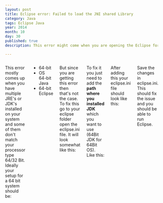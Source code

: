 ```yaml
---
layout: post
title: Eclipse error: Failed to load the JNI shared Library
category: Java
tags: Eclipse Java
year: 2014
month: 10
day: 30
published: true
description: This error might come when you are opening the Eclipse for Java in your system for the first time.

---
```


<div class="row">	
	<div class="span9 columns">
		<p>This error mostly comes up when you have multiple JRE's or JDK's installed on your system and some of them don't match your processor type 64/32 Bit. Ideally your setup for a 64 bit system should be:</p>
		<ul>
			<li>64-bit</li>
			<li>OS 64-bit Java</li>
			<li>64-bit Eclipse</li>
		</ul>
		<p>But since you are getting this error then that's not the case. To fix this go to your eclipse folder open the eclipse.ini file. It will look somewhat like this:</p>
		<script src="https://gist.github.com/ajgupta/f600f144ea863b89d9b0.js"></script>
		<p>To fix it you just need to add the <b>path where you installed JDK</b> which you want to use (64Bit JDK for 64Bit OS). Like this:</p>
		<script src="https://gist.github.com/ajgupta/3bdaf5d20f5e53c18b4d.js"></script>
		<p>After adding this your eclipse.ini file should look like this:</p>
		<script src="https://gist.github.com/ajgupta/05ad9b153ca71dd2b013.js"></script>
		<p>Save the changes in eclipse.ini. This should fix the issue and you should be able to run Eclipse.</p>
	</div>
</div> 
		
		
		
		
		
